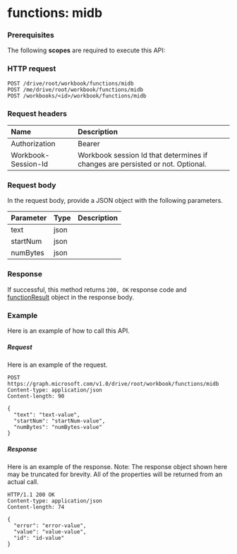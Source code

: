 # functions: midb


### Prerequisites
The following **scopes** are required to execute this API: 
### HTTP request
<!-- { "blockType": "ignored" } -->
```http
POST /drive/root/workbook/functions/midb
POST /me/drive/root/workbook/functions/midb
POST /workbooks/<id>/workbook/functions/midb

```
### Request headers
| Name       | Description|
|:---------------|:----------|
| Authorization  | Bearer <code>|
| Workbook-Session-Id  | Workbook session Id that determines if changes are persisted or not. Optional.|

### Request body
In the request body, provide a JSON object with the following parameters.

| Parameter	   | Type	|Description|
|:---------------|:--------|:----------|
|text|json||
|startNum|json||
|numBytes|json||

### Response
If successful, this method returns `200, OK` response code and [functionResult](../resources/functionresult.md) object in the response body.

### Example
Here is an example of how to call this API.
##### Request
Here is an example of the request.
<!-- {
  "blockType": "request",
  "name": "functions_midb"
}-->
```http
POST https://graph.microsoft.com/v1.0/drive/root/workbook/functions/midb
Content-type: application/json
Content-length: 90

{
  "text": "text-value",
  "startNum": "startNum-value",
  "numBytes": "numBytes-value"
}
```

##### Response
Here is an example of the response. Note: The response object shown here may be truncated for brevity. All of the properties will be returned from an actual call.
<!-- {
  "blockType": "response",
  "truncated": true,
  "@odata.type": "microsoft.graph.functionResult"
} -->
```http
HTTP/1.1 200 OK
Content-type: application/json
Content-length: 74

{
  "error": "error-value",
  "value": "value-value",
  "id": "id-value"
}
```

<!-- uuid: 8fcb5dbc-d5aa-4681-8e31-b001d5168d79
2015-10-25 14:57:30 UTC -->
<!-- {
  "type": "#page.annotation",
  "description": "functions: midb",
  "keywords": "",
  "section": "documentation",
  "tocPath": ""
}-->